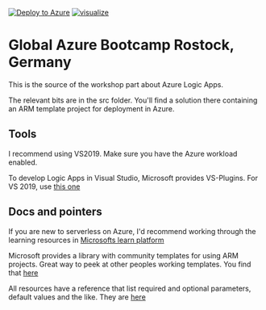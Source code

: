[![Deploy to Azure](http://azuredeploy.net/deploybutton.png)](https://azuredeploy.net/)
[![visualize](http://armviz.io/visualizebutton.png)](http://armviz.io/#/?load=https://raw.githubusercontent.com/HaMster21/Bootcamp2019-LogicApps/master/src/LogicApps/azuredeploy.json)

# Global Azure Bootcamp Rostock, Germany

This is the source of the workshop part about Azure Logic Apps.

The relevant bits are in the src folder. You'll find a solution there containing an ARM template project for deployment in Azure.

## Tools

I recommend using VS2019. Make sure you have the Azure workload enabled.

To develop Logic Apps in Visual Studio, Microsoft provides VS-Plugins. For VS 2019, use [this one](https://marketplace.visualstudio.com/items?itemName=VinaySinghMSFT.AzureLogicAppsToolsForVS2019)

## Docs and pointers

If you are new to serverless on Azure, I'd recommend working through the learning resources in [Microsofts learn platform](https://docs.microsoft.com/learn/paths/create-serverless-applications/)

Microsoft provides a library with community templates for using ARM projects. Great way to peek at other peoples working templates. You find that [here](https://azure.microsoft.com/resources/templates)

All resources have a reference that list required and optional parameters, default values and the like. They are [here](https://docs.microsoft.com/azure/templates/microsoft.logic/2016-06-01/workflows)
